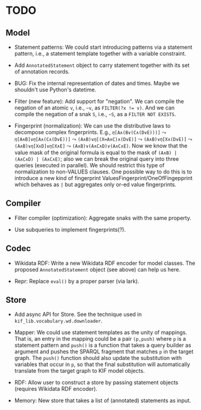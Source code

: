 TODO
====

Model
-----

- Statement patterns: We could start introducing patterns via a statement
  pattern, i.e., a statement template together with a variable constraint.

- Add `AnnotatedStatement` object to carry statement together with its set
  of annotation records.

- BUG: Fix the internal representation of dates and times.  Maybe we
  shouldn't use Python's datetime.

- Filter (new feature): Add support for "negation".  We can compile the
  negation of an atomic `v`, i.e., `~v`, as `FILTER(?x != v)`.  And we can
  compile the negation of a snak `S`, i.e., `~S`, as a `FILTER NOT EXISTS`.

- Fingerprint (normalization): We can use the distributive laws to decompose
  complex fingerprints.  E.g., `𝜂[A∧(B∨(C∧(D∨E)))]` ⤳
  `𝜂[A∧B]∨𝜂[A∧(C∧(D∨E))]` ⤳ `(A∧B)∨𝜂[(X≔A∧C)∧(D∨E)]` ⤳ `(A∧B)∨𝜂[X∧(D∨E)]` ⤳
  `(A∧B)∨𝜂[X∧D]∨𝜂[X∧E]` ⤳ `(A∧B)∨(A∧C∧D)∨(A∧C∧E)`. Now we know that the
  value mask of the original formula is equal to the mask of `(A∧B) |
  (A∧C∧D) | (A∧C∧E)`; also we can break the original query into three
  queries (executed in parallel).  We should restrict this type of
  normalization to non-VALUES clauses.  One possible way to do this is to
  introduce a new kind of fingerprint ValuesFingerprint/OneOfFingepprint
  which behaves as `|` but aggregates only or-ed value fingerprints.

Compiler
--------

- Filter compiler (optimization): Aggregate snaks with the same property.

- Use subqueries to implement fingerprints(?).

Codec
-----

- Wikidata RDF: Write a new Wikidata RDF encoder for model classes.  The
  proposed `AnnotatedStatement` object (see above) can help us here.

- Repr: Replace `eval()` by a proper parser (via lark).

Store
-----

- Add async API for Store.  See the technique used in
  `kif_lib.vocabulary.wd.downloader`.

- Mapper: We could use statement templates as the unity of mappings.  That
  is, an entry in the mapping could be a pair `(p,push)` where `p` is a
  statement pattern and `push()` is a function that takes a query builder as
  argument and pushes the SPARQL fragment that matches `p` in the target
  graph.  The `push()` function should also update the substitution with
  variables that occur in `p`, so that the final substitution will
  automatically translate from the target graph to KIF model objects.

- RDF: Allow user to construct a store by passing statement objects
  (requires Wikidata RDF encoder).

- Memory: New store that takes a list of (annotated) statements as input.
